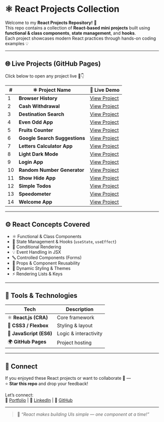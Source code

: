 # ⚛️ React Projects Collection

Welcome to my **React Projects Repository!** 🚀  
This repo contains a collection of **React-based mini projects** built using **functional & class components**, **state management**, and **hooks**.  
Each project showcases modern React practices through hands-on coding examples 💡

---

## 🌐 Live Projects (GitHub Pages)

Click below to open any project live 🔗👇  

| # | ⚛️ Project Name | 🔗 Live Demo |
|---|-----------------|---------------|
| 1 | **Browser History** | [View Project](https://yksksl.csb.app/) |
| 2 | **Cash Withdrawal** | [View Project](https://ghj4sk.csb.app/) |
| 3 | **Destination Search** | [View Project](https://mylqn4.csb.app/) |
| 4 | **Even Odd App** | [View Project](https://7jjxzt.csb.app/) |
| 5 | **Fruits Counter** | [View Project](https://kranthikailewd.github.io/React_Projects/fruitsCounter) |
| 6 | **Google Search Suggestions** | [View Project](https://kranthikailewd.github.io/React_Projects/googleSearchSuggestions) |
| 7 | **Letters Calculator App** | [View Project](https://kranthikailewd.github.io/React_Projects/lettersCalculatorApp) |
| 8 | **Light Dark Mode** | [View Project](https://kranthikailewd.github.io/React_Projects/lightDarkMode) |
| 9 | **Login App** | [View Project](https://kranthikailewd.github.io/React_Projects/loginApp) |
| 10 | **Random Number Generator** | [View Project](https://kranthikailewd.github.io/React_Projects/randomNumberGenerator) |
| 11 | **Show Hide App** | [View Project](https://kranthikailewd.github.io/React_Projects/showHideApp) |
| 12 | **Simple Todos** | [View Project](https://kranthikailewd.github.io/React_Projects/simpleTodos) |
| 13 | **Speedometer** | [View Project](https://kranthikailewd.github.io/React_Projects/speedometer) |
| 14 | **Welcome App** | [View Project](https://kranthikailewd.github.io/React_Projects/welcomeApp) |

---

## ⚙️ React Concepts Covered

- ⚛️ Functional & Class Components  
- 🧠 State Management & Hooks (`useState`, `useEffect`)  
- 🔁 Conditional Rendering  
- 💡 Event Handling in JSX  
- 🔤 Controlled Components (Forms)  
- 🧱 Props & Component Reusability  
- 🌈 Dynamic Styling & Themes  
- ⚡ Rendering Lists & Keys  

---

## 🧰 Tools & Technologies

| Tech | Description |
|------|--------------|
| ⚛️ **React.js (CRA)** | Core framework |
| 💅 **CSS3 / Flexbox** | Styling & layout |
| 🧩 **JavaScript (ES6)** | Logic & interactivity |
| 🌍 **GitHub Pages** | Project hosting |

---

## 🤝 Connect

If you enjoyed these React projects or want to collaborate 🤝 —  
⭐ **Star this repo** and drop your feedback!  

Let’s connect:  
🔗 [Portfolio](https://kranthikaile-portfolio.netlify.app/) | 💼 [LinkedIn](https://www.linkedin.com/in/kranthi-kaile/) | 🐙 [GitHub](https://github.com/kranthikailewd)

---

> 💬 _“React makes building UIs simple — one component at a time!”_
